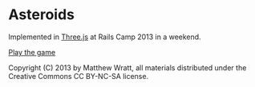 # Asteroids

Implemented in [Three.js](https://github.com/mrdoob/three.js) at Rails Camp 2013 in a weekend.

[Play the game](http://matt-wratt.github.com/Asteroids/)

Copyright (C) 2013 by Matthew Wratt, all materials distributed under the Creative Commons CC BY-NC-SA license.
